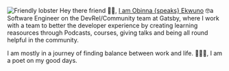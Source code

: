 
![Friendly lobster](https://res.cloudinary.com/ekwuno/image/upload/c_scale,h_900,w_1080/v1594299590/Lobster---Gatsby.png)
Hey there friend 👋🏾, [I am Obinna {speaks} Ekwuno](https://twitter.com/Obinnaspeaks) 🤓a Software Engineer on the DevRel/Community team at Gatsby, where I work with a team to better the developer experience by creating learning reasources through Podcasts, courses, giving talks and being all round helpful in the community. 

I am mostly in a journey of finding balance between work and life. 🧘🏽‍♂️, I am a poet on my good days. 
